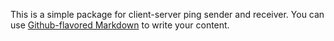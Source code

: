 This is a simple package for client-server ping sender and receiver.
You can use
[Github-flavored Markdown](https://guides.github.com/features/mastering-markdown/)
to write your content.
